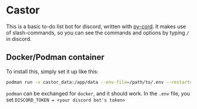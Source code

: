 # Castor
This is a basic to-do list bot for discord, written with [py-cord](https://github.com/Pycord-Development/pycord). It makes use of slash-commands, so you can see the commands and options by typing `/` in discord.

## Docker/Podman container
To install this, simply set it up like this:

```sh
podman run -v castor_data:/app/data --env-file=/path/to/.env --restart=on-failure --name castor -d docker.io/bekaertruben/castor:latest
```
`podman` can be exchanged for `docker`, and it should work.
In the `.env` file, you set `DISCORD_TOKEN = <your discord bot's token>`
